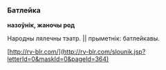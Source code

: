### Батлейка
**назоўнік, жаночы род**

Народны лялечны тэатр. || прыметнік: батлейкавы.

<a rel="author">[http://rv-blr.com/](http://rv-blr.com/slounik.jsp?letterId=0&maskId=0&pageId=364)</a>

